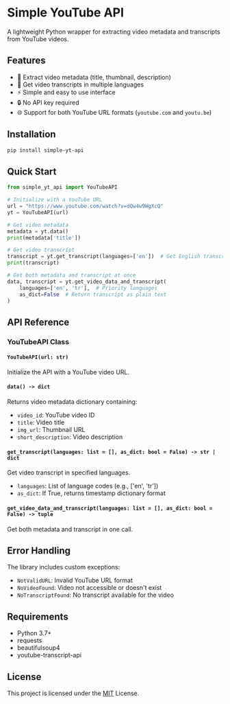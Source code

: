 # Simple YouTube API

A lightweight Python wrapper for extracting video metadata and transcripts from YouTube videos.

## Features

- 🎥 Extract video metadata (title, thumbnail, description)
- 📝 Get video transcripts in multiple languages
- ⚡ Simple and easy to use interface
- 🔒 No API key required
- 🌐 Support for both YouTube URL formats (`youtube.com` and `youtu.be`)

## Installation

```bash
pip install simple-yt-api
```

## Quick Start

```python
from simple_yt_api import YouTubeAPI

# Initialize with a YouTube URL
url = "https://www.youtube.com/watch?v=dQw4w9WgXcQ"
yt = YouTubeAPI(url)

# Get video metadata
metadata = yt.data()
print(metadata['title'])

# Get video transcript
transcript = yt.get_transcript(languages=['en'])  # Get English transcript
print(transcript)

# Get both metadata and transcript at once
data, transcript = yt.get_video_data_and_transcript(
    languages=['en', 'tr'],  # Priority languages
    as_dict=False  # Return transcript as plain text
)
```

## API Reference

### YouTubeAPI Class

#### `YouTubeAPI(url: str)`
Initialize the API with a YouTube video URL.

#### `data() -> dict`
Returns video metadata dictionary containing:
- `video_id`: YouTube video ID
- `title`: Video title
- `img_url`: Thumbnail URL
- `short_description`: Video description

#### `get_transcript(languages: list = [], as_dict: bool = False) -> str | dict`
Get video transcript in specified languages.
- `languages`: List of language codes (e.g., ['en', 'tr'])
- `as_dict`: If True, returns timestamp dictionary format

#### `get_video_data_and_transcript(languages: list = [], as_dict: bool = False) -> tuple`
Get both metadata and transcript in one call.

## Error Handling

The library includes custom exceptions:
- `NotValidURL`: Invalid YouTube URL format
- `NoVideoFound`: Video not accessible or doesn't exist
- `NoTranscriptFound`: No transcript available for the video

## Requirements

- Python 3.7+
- requests
- beautifulsoup4
- youtube-transcript-api

## License

This project is licensed under the [MIT](https://choosealicense.com/licenses/mit/) License.